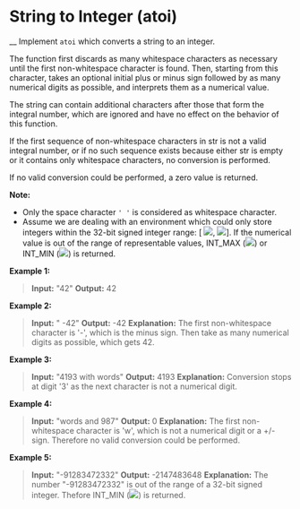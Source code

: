 # String to Integer (atoi)
__
Implement `atoi` which converts a string to an integer.

The function first discards as many whitespace characters as necessary until the first non-whitespace character is found. Then, starting from this character, takes an optional initial plus or minus sign followed by as many numerical digits as possible, and interprets them as a numerical value.

The string can contain additional characters after those that form the integral number, which are ignored and have no effect on the behavior of this function.

If the first sequence of non-whitespace characters in str is not a valid integral number, or if no such sequence exists because either str is empty or it contains only whitespace characters, no conversion is performed.

If no valid conversion could be performed, a zero value is returned.

**Note:**

- Only the space character `' '` is considered as whitespace character.
- Assume we are dealing with an environment which could only store integers within the 32-bit signed integer range: [ ![][1],  ![][2]]. If the numerical value is out of the range of representable values, INT_MAX (![][2]) or INT_MIN (![][1]) is returned.

**Example 1:**

>**Input:** "42"
>**Output:** 42

**Example 2:**

>**Input:** "   -42"
>**Output:** -42
>**Explanation:** The first non-whitespace character is '-', which is the minus sign.
>             Then take as many numerical digits as possible, which gets 42.

**Example 3:**

>**Input:** "4193 with words"
>**Output:** 4193
>**Explanation:** Conversion stops at digit '3' as the next character is not a numerical digit.

**Example 4:**

>**Input:** "words and 987"
>**Output:** 0
>**Explanation:** The first non-whitespace character is 'w', which is not a numerical 
>             digit or a +/- sign. Therefore no valid conversion could be performed.

**Example 5:**

>**Input:** "-91283472332"
>**Output:** -2147483648
>**Explanation:** The number "-91283472332" is out of the range of a 32-bit signed integer.
>             Thefore INT_MIN (![][1]) is returned.

[1]: http://latex.codecogs.com/gif.latex?2^{-31}
[2]: http://latex.codecogs.com/gif.latex?2^{31}-1 
